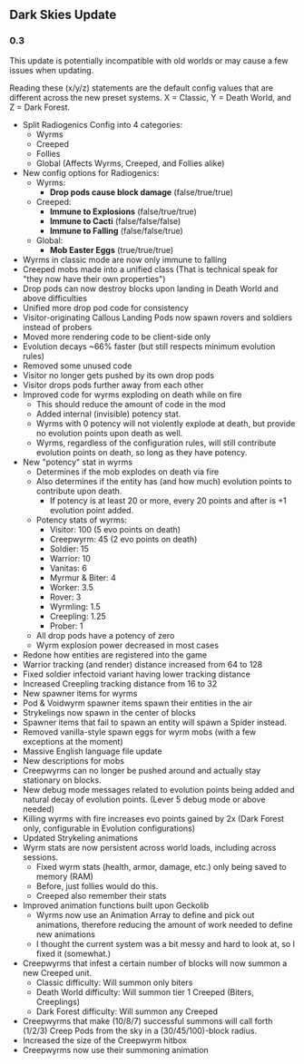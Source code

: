 ## Dark Skies Update
### 0.3

This update is potentially incompatible with old worlds or may cause a few issues when updating.

Reading these (x/y/z) statements are the default config values that are different across the new preset systems. X = Classic, Y = Death World, and Z = Dark Forest.

- Split Radiogenics Config into 4 categories:
  - Wyrms
  - Creeped
  - Follies
  - Global (Affects Wyrms, Creeped, and Follies alike)
- New config options for Radiogenics:
  - Wyrms:
    - **Drop pods cause block damage** (false/true/true)
  - Creeped:
    - **Immune to Explosions** (false/true/true)
    - **Immune to Cacti** (false/false/false)
    - **Immune to Falling** (false/false/true)
  - Global:
    - **Mob Easter Eggs** (true/true/true)
- Wyrms in classic mode are now only immune to falling
- Creeped mobs made into a unified class (That is technical speak for "they now have their own properties")
- Drop pods can now destroy blocks upon landing in Death World and above difficulties
- Unified more drop pod code for consistency
- Visitor-originating Callous Landing Pods now spawn rovers and soldiers instead of probers
- Moved more rendering code to be client-side only
- Evolution decays ~66% faster (but still respects minimum evolution rules)
- Removed some unused code
- Visitor no longer gets pushed by its own drop pods
- Visitor drops pods further away from each other
- Improved code for wyrms exploding on death while on fire
  - This should reduce the amount of code in the mod
  - Added internal (invisible) potency stat.
  - Wyrms with 0 potency will not violently explode at death, but provide no evolution points upon death as well.
  - Wyrms, regardless of the configuration rules, will still contribute evolution points on death, so long as they have potency.
- New "potency" stat in wyrms
  - Determines if the mob explodes on death via fire
  - Also determines if the entity has (and how much) evolution points to contribute upon death.
    - If potency is at least 20 or more, every 20 points and after is +1 evolution point added.
  - Potency stats of wyrms:
    - Visitor: 100 (5 evo points on death)
    - Creepwyrm: 45 (2 evo points on death)
    - Soldier: 15
    - Warrior: 10
    - Vanitas: 6
    - Myrmur & Biter: 4
    - Worker: 3.5
    - Rover: 3
    - Wyrmling: 1.5
    - Creepling: 1.25
    - Prober: 1
  - All drop pods have a potency of zero
  - Wyrm explosion power decreased in most cases
- Redone how entities are registered into the game
- Warrior tracking (and render) distance increased from 64 to 128
- Fixed soldier infectoid variant having lower tracking distance
- Increased Creepling tracking distance from 16 to 32
- New spawner items for wyrms
- Pod & Voidwyrm spawner items spawn their entities in the air
- Strykelings now spawn in the center of blocks
- Spawner items that fail to spawn an entity will spawn a Spider instead.
- Removed vanilla-style spawn eggs for wyrm mobs (with a few exceptions at the moment)
- Massive English language file update
- New descriptions for mobs
- Creepwyrms can no longer be pushed around and actually stay stationary on blocks.
- New debug mode messages related to evolution points being added and natural decay of evolution points. (Lever 5 debug mode or above needed)
- Killing wyrms with fire increases evo points gained by 2x (Dark Forest only, configurable in Evolution configurations)
- Updated Strykeling animations
- Wyrm stats are now persistent across world loads, including across sessions.
  - Fixed wyrm stats (health, armor, damage, etc.) only being saved to memory (RAM)
  - Before, just follies would do this.
  - Creeped also remember their stats
- Improved animation functions built upon Geckolib
  - Wyrms now use an Animation Array to define and pick out animations, therefore reducing the amount of work needed to define new animations
  - I thought the current system was a bit messy and hard to look at, so I fixed it (somewhat.)
- Creepwyrms that infest a certain number of blocks will now summon a new Creeped unit.
  - Classic difficulty: Will summon only biters
  - Death World difficulty: Will summon tier 1 Creeped (Biters, Creeplings)
  - Dark Forest difficulty: Will summon any Creeped
- Creepwyrms that make (10/8/7) successful summons will call forth (1/2/3) Creep Pods from the sky in a (30/45/100)-block radius.
- Increased the size of the Creepwyrm hitbox
- Creepwyrms now use their summoning animation